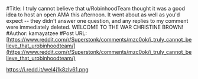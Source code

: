 #Title: I truly cannot believe that u/RobinhoodTeam thought it was a good idea to host an open AMA this afternoon. It went about as well as you'd expect -- they didn't answer one question, and any replies to my comment were immediately deleted. WELCOME TO THE WAR CHRISTINE BROWN!
#Author: kamayatzee
#Post URL: [https://www.reddit.com/r/Superstonk/comments/mzc0ok/i_truly_cannot_believe_that_urobinhoodteam/](https://www.reddit.com/r/Superstonk/comments/mzc0ok/i_truly_cannot_believe_that_urobinhoodteam/)


https://i.redd.it/wel4j1k8zlv61.png